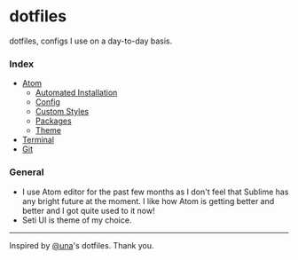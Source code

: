 # dotfiles
dotfiles, configs I use on a day-to-day basis.

### Index
* [Atom](Atom/)
  * [Automated Installation](Atom/)
  * [Config](Atom/config.cson)
  * [Custom Styles](Atom/styles.less)
  * [Packages](Atom/packages.MD)
  * [Theme](Atom/theme/)
* [Terminal](Terminal/)
* [Git](Git/)

### General

* I use Atom editor for the past few months as I don't feel that Sublime has any bright future at the moment. I like how Atom is getting better and better and I got quite used to it now!
* Seti UI is theme of my choice.

---
Inspired by [@una](https://github.com/una/dotfiles)'s dotfiles. Thank you.
